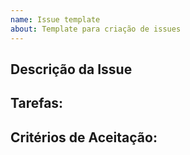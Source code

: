 ```yaml
---
name: Issue template
about: Template para criação de issues
---
```


## Descrição da Issue
<!-- Descreva de forma sucinta a issue e caso necessite, as informações adicionais necessárias para sua realização. -->

## Tarefas:
<!-- - [ ] Tarefa 1
- [ ] Tarefa 2
- [ ] Tarefa 3 -->

## Critérios de Aceitação:
<!-- - [ ] Critério 1
- [ ] Critério 2
- [ ] Critério 3 -->